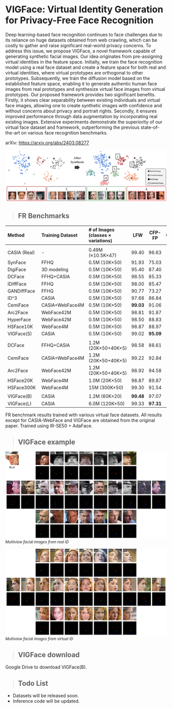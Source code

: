 # VIGFace: Virtual Identity Generation for Privacy-Free Face Recognition

Deep learning-based face recognition continues to face challenges due to its reliance on huge datasets obtained from web crawling, which can be costly to gather and raise significant real-world privacy concerns. To address this issue, we propose VIGFace, a novel framework capable of generating synthetic facial images. Our idea originates from pre-assigning virtual identities in the feature space. Initially, we train the face recognition model using a real face dataset and create a feature space for both real and virtual identities, where virtual prototypes are orthogonal to other prototypes. 
Subsequently, we train the diffusion model based on the established feature space, enabling it to generate authentic human face images from real prototypes and synthesize virtual face images from virtual prototypes.
Our proposed framework provides two significant benefits. 
Firstly, it shows clear separability between existing individuals and virtual face images, allowing one to create synthetic images with confidence and without concerns about privacy and portrait rights. Secondly, it ensures improved performance through data augmentation by incorporating real existing images. Extensive experiments demonstrate the superiority of our virtual face dataset and framework, outperforming the previous state-of-the-art on various face recognition benchmarks.

arXiv: https://arxiv.org/abs/2403.08277

<img src="assets/fig_tsne.jpg"/>

>## FR Benchmarks
>
| Method               | Training Dataset | \# of Images (classes × variations) | LFW  | CFP-FP           | CPLFW           | AgeDB           |    CALFW        | Avg.            |
| :------------------- | :--------------- | :------------------------------------------------- | :---------------------: | :--------: | :--------: | :--------: | :--------: | :--------: |
|  |  |  |  |  |  |  |  |  |
| CASIA (Real) | -                | 0\.49M (≈10.5K×47)            | 99\.40                  | 96\.63     | 90\.23     | 94\.68     | 93\.70     | 94\.93     |
| SynFace              | FFHQ             | 0\.5M (10K×50)                         | 91\.93                  | 75\.03     | 70\.43     | 61\.63     | 74\.73     | 74\.75     |
| DigiFace             | 3D modeling      | 0\.5M (10K×50)                         | 95\.40                  | 87\.40     | 78\.87     | 76\.97     | 78\.62     | 83\.45     |
| DCFace               | FFHQ+CASIA       | 0\.5M (10K×50)                         | 98\.55                  | 85\.33     | 82\.62     | 89\.70     | 91\.60     | 89\.56     |
| IDiffFace            | FFHQ             | 0\.5M (10K×50)                         | 98\.00                  | 85\.47     | 80\.45     | 86\.43     | 90\.65     | 88\.20     |
| GANDiffFace          | FFHQ             | 0\.5M (10K×50)                         | 90\.77                  | 73\.27     | 72\.32     | 66\.35     | 74\.68     | 75\.48     |
| ID^3             | CASIA            | 0\.5M (10K×50)                         | 97\.68                  | 86\.84     | 82\.77     | 91\.00     | 90\.73     | 89\.80     |
| CemiFace             | CASIA+WebFace4M  | 0\.5M (10K×50)                         | **99\.03**              | 91\.06     | 87\.62     | 91\.33     | 92\.42     | 92\.30     |
| Arc2Face             | WebFace42M       | 0\.5M (10K×50)                         | 98\.81                  | 91\.87     | 85\.16     | 90\.18     | 92\.63     | 91\.73     |
| HyperFace            | WebFace42M       | 0\.5M (10K×50)                         | 98\.50                  | 88\.83     | 84\.23     | 86\.53     | 89\.40     | 89\.50     |
| HSFace10K            | WebFace4M        | 0\.5M (10K×50)                         | 98\.87                  | 88\.97     | 85\.47     | **93\.12** | **93\.57** | 92\.00     |
| VIGFace(S)     | CASIA            | 0\.5M (10K×50)                         | 99\.02                  | **95\.09** | **87\.72** | 90\.95     | 90\.00     | **92\.56** |
|  |  |  |  |  |  |  |  |  |
| DCFace               | FFHQ+CASIA       | 1\.2M (20K×50+40K×5)       | 98\.58                  | 88\.61     | 85\.07     | 90\.97     | 92\.82     | 91\.21     |
| CemiFace             | CASIA+WebFace4M  | 1\.2M (20K×50+40K×5)       | 99\.22                  | 92\.84     | 88\.86     | 92\.13     | 93\.03     | 93\.22     |
| Arc2Face             | WebFace42M       | 1\.2M (20K×50+40K×5)       | 98\.92                  | 94\.58     | 86\.45     | 92\.45     | 93\.33     | 93\.14     |
| HSFace20K            | WebFace4M        | 1\.0M (20K×50)                         | 98\.87                  | 89\.87     | 86\.13     | 93\.85     | 93\.65     | 92\.47     |
| HSFace300K           | WebFace4M        | 15M (300K×50)                          | 99\.30                  | 91\.54     | 87\.70     | **94\.45** | **94\.58** | 93\.52     |
|  |  |  |  |  |  |  |  |  |
| VIGFace(B)     | CASIA            | 1\.2M (60K×20)                          | **99\.48**              | 97\.07     | 90\.15     | 93\.62     | 92\.88     | 94\.64     |
| VIGFace(L)     | CASIA            | 6\.0M (120K×50)                         | 99\.33                  | **97\.31** | **91\.12** | 93\.82     | 92\.95     | **94\.91** |

FR benchmark results trained with various virtual face datasets. All results except for CASIA-WebFace and VIGFace are obtained from the original paper. Trained using IR-SE50 + AdaFace.

>## VIGFace example

![sample1](assets/image_example1.png)
*<small>Multiview facial images from real ID</small>*

![sample1](assets/image_example2.png)
*<small>Multiview facial images from virtual ID</small>*


>## VIGFace download
Google Drive to download VIGFace(B).
<!-- (https://drive.google.com/file/d/1sV7CNOwVhoXnq6aw5vD0eeTL9TB3birC/view?usp=drive_link) -->


>## Todo List
- Datasets will be released soon.
- Inference code will be updated.
